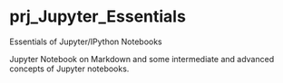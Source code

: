 # prj_Jupyter_Essentials
Essentials of Jupyter/IPython Notebooks

Jupyter Notebook on Markdown and some intermediate and advanced concepts of Jupyter notebooks.
